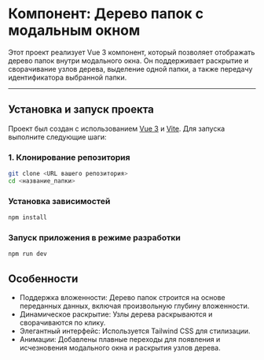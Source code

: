 # Компонент: Дерево папок с модальным окном

Этот проект реализует Vue 3 компонент, который позволяет отображать дерево папок внутри модального окна. Он поддерживает раскрытие и сворачивание узлов дерева, выделение одной папки, а также передачу идентификатора выбранной папки.

---

## Установка и запуск проекта

Проект был создан с использованием [Vue 3](https://vuejs.org/) и [Vite](https://vitejs.dev/). Для запуска выполните следующие шаги:

### 1. Клонирование репозитория

```bash
git clone <URL вашего репозитория>
cd <название_папки>
```

### Установка зависимостей

```bash
npm install
```

### Запуск приложения в режиме разработки
```bash
npm run dev
```


## Особенности
* Поддержка вложенности: Дерево папок строится на основе переданных данных, включая произвольную глубину вложенности.
* Динамическое раскрытие: Узлы дерева раскрываются и сворачиваются по клику.
* Элегантный интерфейс: Используется Tailwind CSS для стилизации.
* Анимации: Добавлены плавные переходы для появления и исчезновения модального окна и раскрытия узлов дерева.
